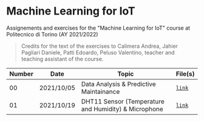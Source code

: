 # Machine Learning for IoT

Assignements and exercises for the "Machine Learning for IoT" course at Politecnico di Torino (AY 2021/2022)

> Credits for the text of the exercises to Calimera Andrea, Jahier Pagliari Daniele, Patti Edoardo, Peluso Valentino, teacher and teaching assistant of the course.

| Number  | Date | Topic  | File(s) |
| ------------- | ------------- | ------------- | ------------- |
| 00 | 2021/10/05 | Data Analysis & Predictive Maintainance | [`link`](https://github.com/francescodisalvo05/polito-machine-learning-for-IoT/blob/main/Labs/Lab_00/Lab_00.ipynb) |
| 01 | 2021/10/19 | DHT11 Sensor (Temperature and Humidity) & Microphone | [`link`](https://github.com/francescodisalvo05/polito-machine-learning-for-IoT/blob/main/Labs/Lab_01) |



